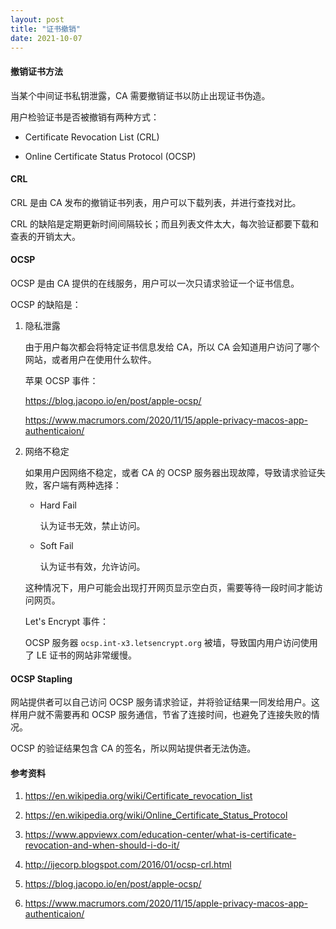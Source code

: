 ```yaml
---
layout: post
title: "证书撤销"
date: 2021-10-07
---
```


#### **撤销证书方法**

当某个中间证书私钥泄露，CA 需要撤销证书以防止出现证书伪造。

用户检验证书是否被撤销有两种方式：

- Certificate Revocation List (CRL)

- Online Certificate Status Protocol (OCSP)

#### **CRL**

CRL 是由 CA 发布的撤销证书列表，用户可以下载列表，并进行查找对比。

CRL 的缺陷是定期更新时间间隔较长；而且列表文件太大，每次验证都要下载和查表的开销太大。

#### **OCSP**

OCSP 是由 CA 提供的在线服务，用户可以一次只请求验证一个证书信息。

OCSP 的缺陷是：

1. 隐私泄露

   由于用户每次都会将特定证书信息发给 CA，所以 CA 会知道用户访问了哪个网站，或者用户在使用什么软件。

   苹果 OCSP 事件：

   <https://blog.jacopo.io/en/post/apple-ocsp/>

   <https://www.macrumors.com/2020/11/15/apple-privacy-macos-app-authenticaion/>

2. 网络不稳定

   如果用户因网络不稳定，或者 CA 的 OCSP 服务器出现故障，导致请求验证失败，客户端有两种选择：

   - Hard Fail

     认为证书无效，禁止访问。

   - Soft Fail

     认为证书有效，允许访问。

   这种情况下，用户可能会出现打开网页显示空白页，需要等待一段时间才能访问网页。

   Let's Encrypt 事件：

   OCSP 服务器 `ocsp.int-x3.letsencrypt.org` 被墙，导致国内用户访问使用了 LE 证书的网站非常缓慢。

#### **OCSP Stapling**

网站提供者可以自己访问 OCSP 服务请求验证，并将验证结果一同发给用户。这样用户就不需要再和 OCSP 服务通信，节省了连接时间，也避免了连接失败的情况。

OCSP 的验证结果包含 CA 的签名，所以网站提供者无法伪造。

#### **参考资料**

1. <https://en.wikipedia.org/wiki/Certificate_revocation_list>

2. <https://en.wikipedia.org/wiki/Online_Certificate_Status_Protocol>

3. <https://www.appviewx.com/education-center/what-is-certificate-revocation-and-when-should-i-do-it/>

4. <http://ijecorp.blogspot.com/2016/01/ocsp-crl.html>

5. <https://blog.jacopo.io/en/post/apple-ocsp/>

6. <https://www.macrumors.com/2020/11/15/apple-privacy-macos-app-authenticaion/>
